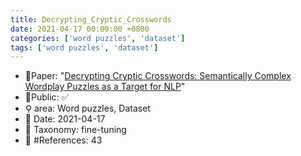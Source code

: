 ```yaml
---
title: Decrypting_Cryptic_Crosswords
date: 2021-04-17 00:00:00 +0800
categories: ['word puzzles', 'dataset']
tags: ['word puzzles', 'dataset']
---
```


- 📙Paper: "[Decrypting Cryptic Crosswords: Semantically Complex Wordplay Puzzles as a Target for NLP](https://www.semanticscholar.org/paper/Decrypting-Cryptic-Crosswords%3A-Semantically-Complex-Rozner-Potts/8b723be33e62bf5bd9278769244f1c13a9510898)"
- 🔑Public: ✅
- ⚲ area: Word puzzles, Dataset
- 📅 Date: 2021-04-17
- 🔎 Taxonomy: fine-tuning
- 📝 #References: 43

